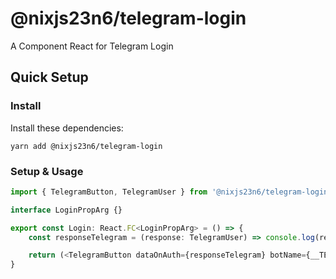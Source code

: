 # @nixjs23n6/telegram-login

A Component React for Telegram Login

## Quick Setup

### Install

Install these dependencies:

`yarn add @nixjs23n6/telegram-login`

### Setup & Usage

```typescript
import { TelegramButton, TelegramUser } from '@nixjs23n6/telegram-login'

interface LoginPropArg {}

export const Login: React.FC<LoginPropArg> = () => {
    const responseTelegram = (response: TelegramUser) => console.log(response)

    return (<TelegramButton dataOnAuth={responseTelegram} botName={__TELEGRAM_BOT__}/>)
}
```
